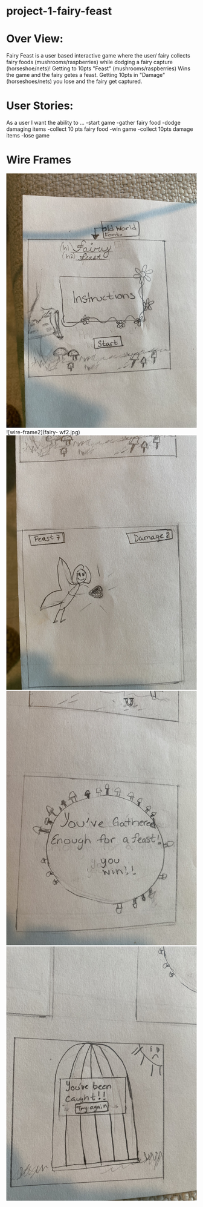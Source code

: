 # project-1-fairy-feast

# Over View:
Fairy Feast is a user based interactive game where the user/ fairy collects fairy foods (mushrooms/raspberries) while dodging a fairy capture (horseshoe/nets)! Getting to 10pts "Feast" (mushrooms/raspberries) Wins the game and the fairy getes a feast. Getting 10pts in "Damage" (horseshoes/nets) you lose and the fairy get captured. 


# User Stories:
As a user I want the ability to ...
-start game
-gather fairy food
-dodge damaging items 
-collect 10 pts fairy food
-win game
-collect 10pts damage items 
-lose game

# 
# Wire Frames
![wire-frame1](fairy-wf1.jpg)
![wire-frame2](fairy- wf2.jpg)
![wire-frame3](fairy-wf3.jpg)
![wire-frame4](fairy-wf4.jpg)
![wire-frame5](fairy-wf5.jpg)